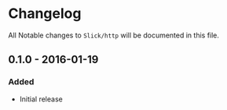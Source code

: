 # Changelog

All Notable changes to `Slick/http` will be documented in this file.

## 0.1.0 - 2016-01-19

### Added
- Initial release